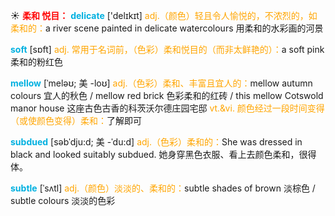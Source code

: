 ☀ <font color="red">**柔和 悦目：**</font>
<font color="sky blue">**delicate**</font> ['delɪkɪt] 
<font color="orange">adj.（颜色）轻且令人愉悦的，不浓烈的，如柔和的：</font>a river scene painted in delicate watercolours 用柔和的水彩画的河景

<font color="sky blue">**soft**</font> [sɒft] 
<font color="orange">adj. 常用于名词前，（色彩）柔和悦目的（而非太鲜艳的）：</font>a soft pink 柔和的粉红色
           
<font color="sky blue">**mellow**</font> [ˈmeləʊ; 美 -loʊ]
<font color="orange">adj.（色彩）柔和、丰富且宜人的：</font>mellow autumn colours 宜人的秋色 / mellow red brick 色彩柔和的红砖 / this mellow Cotswold manor house 这座古色古香的科茨沃尔德庄园宅邸 <font color="orange">vt.&vi. 颜色经过一段时间变得（或使颜色变得）柔和：</font>了解即可
           
<font color="sky blue">**subdued**</font> [səbˈdju:d; 美 -ˈdu:d]
<font color="orange">adj.（色彩）柔和的：</font>She was dressed in black and looked suitably subdued. 她身穿黑色衣服、看上去颜色柔和，很得体。
                      
<font color="sky blue">**subtle**</font> [ˈsʌtl]
<font color="orange">adj.（颜色）淡淡的、柔和的：</font>subtle shades of brown 淡棕色 / subtle colours 淡淡的色彩